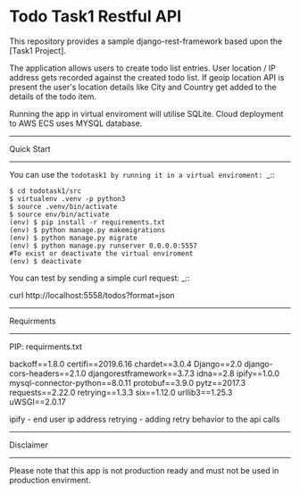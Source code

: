 # Todo Task1 Restful API

This repository provides a sample django-rest-framework based upon the [Task1 Project].

The application allows users to create todo list entries. User location / IP address gets recorded against the created todo list. If geoip location API is present the user's location details like City and Country get added to the details of the todo item.  

Running the app in virtual enviroment will utilise SQLite. Cloud deployment to AWS ECS uses MYSQL database. 

***********
Quick Start
***********

You can use the `todotask1 by running it in a virtual enviroment: `_::
    
    $ cd todotask1/src
    $ virtualenv .venv -p python3
    $ source .venv/bin/activate
    $ source env/bin/activate
    (env) $ pip install -r requirements.txt 
    (env) $ python manage.py makemigrations
    (env) $ python manage.py migrate
    (env) $ python manage.py runserver 0.0.0.0:5557
    #To exist or deactivate the virtual enviroment 
    (env) $ deactivate

You can test by sending a simple curl request: _::

curl http://localhost:5558/todos?format=json

***********
Requirments 
***********

PIP: requirments.txt 

backoff==1.8.0
certifi==2019.6.16
chardet==3.0.4
Django==2.0
django-cors-headers==2.1.0
djangorestframework==3.7.3
idna==2.8
ipify==1.0.0
mysql-connector-python==8.0.11
protobuf==3.9.0
pytz==2017.3
requests==2.22.0
retrying==1.3.3
six==1.12.0
urllib3==1.25.3
uWSGI==2.0.17

ipify - end user ip address 
retrying - adding retry behavior to the api calls  

***********
Disclaimer
***********

Please note that this app is not production ready and must not be used in production envirment. 